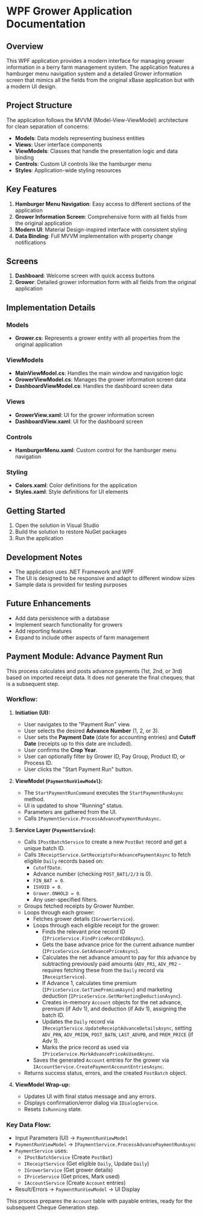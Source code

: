 # WPF Grower Application Documentation

## Overview
This WPF application provides a modern interface for managing grower information in a berry farm management system. The application features a hamburger menu navigation system and a detailed Grower information screen that mimics all the fields from the original xBase application but with a modern UI design.

## Project Structure
The application follows the MVVM (Model-View-ViewModel) architecture for clean separation of concerns:

- **Models**: Data models representing business entities
- **Views**: User interface components
- **ViewModels**: Classes that handle the presentation logic and data binding
- **Controls**: Custom UI controls like the hamburger menu
- **Styles**: Application-wide styling resources

## Key Features
1. **Hamburger Menu Navigation**: Easy access to different sections of the application
2. **Grower Information Screen**: Comprehensive form with all fields from the original application
3. **Modern UI**: Material Design-inspired interface with consistent styling
4. **Data Binding**: Full MVVM implementation with property change notifications

## Screens
1. **Dashboard**: Welcome screen with quick access buttons
2. **Grower**: Detailed grower information form with all fields from the original application

## Implementation Details

### Models
- **Grower.cs**: Represents a grower entity with all properties from the original application

### ViewModels
- **MainViewModel.cs**: Handles the main window and navigation logic
- **GrowerViewModel.cs**: Manages the grower information screen data
- **DashboardViewModel.cs**: Handles the dashboard screen data

### Views
- **GrowerView.xaml**: UI for the grower information screen
- **DashboardView.xaml**: UI for the dashboard screen

### Controls
- **HamburgerMenu.xaml**: Custom control for the hamburger menu navigation

### Styling
- **Colors.xaml**: Color definitions for the application
- **Styles.xaml**: Style definitions for UI elements

## Getting Started
1. Open the solution in Visual Studio
2. Build the solution to restore NuGet packages
3. Run the application

## Development Notes
- The application uses .NET Framework and WPF
- The UI is designed to be responsive and adapt to different window sizes
- Sample data is provided for testing purposes

## Future Enhancements
- Add data persistence with a database
- Implement search functionality for growers
- Add reporting features
- Expand to include other aspects of farm management

## Payment Module: Advance Payment Run

This process calculates and posts advance payments (1st, 2nd, or 3rd) based on imported receipt data. It does *not* generate the final cheques; that is a subsequent step.

### Workflow:

1.  **Initiation (UI):**
    *   User navigates to the "Payment Run" view.
    *   User selects the desired **Advance Number** (1, 2, or 3).
    *   User sets the **Payment Date** (date for accounting entries) and **Cutoff Date** (receipts up to this date are included).
    *   User confirms the **Crop Year**.
    *   User can optionally filter by Grower ID, Pay Group, Product ID, or Process ID.
    *   User clicks the "Start Payment Run" button.

2.  **ViewModel (`PaymentRunViewModel`):**
    *   The `StartPaymentRunCommand` executes the `StartPaymentRunAsync` method.
    *   UI is updated to show "Running" status.
    *   Parameters are gathered from the UI.
    *   Calls `IPaymentService.ProcessAdvancePaymentRunAsync`.

3.  **Service Layer (`PaymentService`):**
    *   Calls `IPostBatchService` to create a new `PostBat` record and get a unique batch ID.
    *   Calls `IReceiptService.GetReceiptsForAdvancePaymentAsync` to fetch eligible `Daily` records based on:
        *   `CutoffDate`.
        *   Advance number (checking `POST_BAT1/2/3` is 0).
        *   `FIN_BAT = 0`.
        *   `ISVOID = 0`.
        *   `Grower.ONHOLD = 0`.
        *   Any user-specified filters.
    *   Groups fetched receipts by Grower Number.
    *   Loops through each grower:
        *   Fetches grower details (`IGrowerService`).
        *   Loops through each eligible receipt for the grower:
            *   Finds the relevant price record ID (`IPriceService.FindPriceRecordIdAsync`).
            *   Gets the base advance price for the current advance number (`IPriceService.GetAdvancePriceAsync`).
            *   Calculates the net advance amount to pay for *this* advance by subtracting previously paid amounts (`ADV_PR1`, `ADV_PR2` - requires fetching these from the `Daily` record via `IReceiptService`).
            *   If Advance 1, calculates time premium (`IPriceService.GetTimePremiumAsync`) and marketing deduction (`IPriceService.GetMarketingDeductionAsync`).
            *   Creates in-memory `Account` objects for the net advance, premium (if Adv 1), and deduction (if Adv 1), assigning the batch ID.
            *   Updates the `Daily` record via `IReceiptService.UpdateReceiptAdvanceDetailsAsync`, setting `ADV_PRN`, `ADV_PRIDN`, `POST_BATN`, `LAST_ADVPB`, and `PREM_PRICE` (if Adv 1).
            *   Marks the price record as used via `IPriceService.MarkAdvancePriceAsUsedAsync`.
        *   Saves the generated `Account` entries for the grower via `IAccountService.CreatePaymentAccountEntriesAsync`.
    *   Returns success status, errors, and the created `PostBatch` object.

4.  **ViewModel Wrap-up:**
    *   Updates UI with final status message and any errors.
    *   Displays confirmation/error dialog via `IDialogService`.
    *   Resets `IsRunning` state.

### Key Data Flow:

*   Input Parameters (UI) -> `PaymentRunViewModel`
*   `PaymentRunViewModel` -> `IPaymentService.ProcessAdvancePaymentRunAsync`
*   `PaymentService` uses:
    *   `IPostBatchService` (Create `PostBat`)
    *   `IReceiptService` (Get eligible `Daily`, Update `Daily`)
    *   `IGrowerService` (Get grower details)
    *   `IPriceService` (Get prices, Mark used)
    *   `IAccountService` (Create `Account` entries)
*   Result/Errors -> `PaymentRunViewModel` -> UI Display

This process prepares the `Account` table with payable entries, ready for the subsequent Cheque Generation step.
